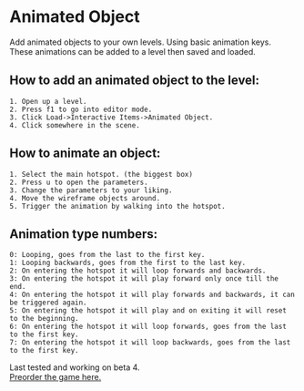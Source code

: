 # Animated Object
Add animated objects to your own levels. Using basic animation keys.  
These animations can be added to a level then saved and loaded.  

## How to add an animated object to the level:  
	1. Open up a level.  
	2. Press f1 to go into editor mode.  
	3. Click Load->Interactive Items->Animated Object.  
	4. Click somewhere in the scene.  

## How to animate an object:  
	1. Select the main hotspot. (the biggest box)  
	2. Press u to open the parameters.  
	3. Change the parameters to your liking.  
	4. Move the wireframe objects around.  
	5. Trigger the animation by walking into the hotspot.  

## Animation type numbers:  
	0: Looping, goes from the last to the first key.
	1: Looping backwards, goes from the first to the last key.
	2: On entering the hotspot it will loop forwards and backwards.
	3: On entering the hotspot it will play forward only once till the end.
	4: On entering the hotspot it will play forwards and backwards, it can be triggered again.
	5: On entering the hotspot it will play and on exiting it will reset to the beginning.
	6: On entering the hotspot it will loop forwards, goes from the last to the first key.
	7: On entering the hotspot it will loop backwards, goes from the last to the first key.

Last tested and working on beta 4.  
[Preorder the game here.](http://www.wolfire.com/overgrowth)
